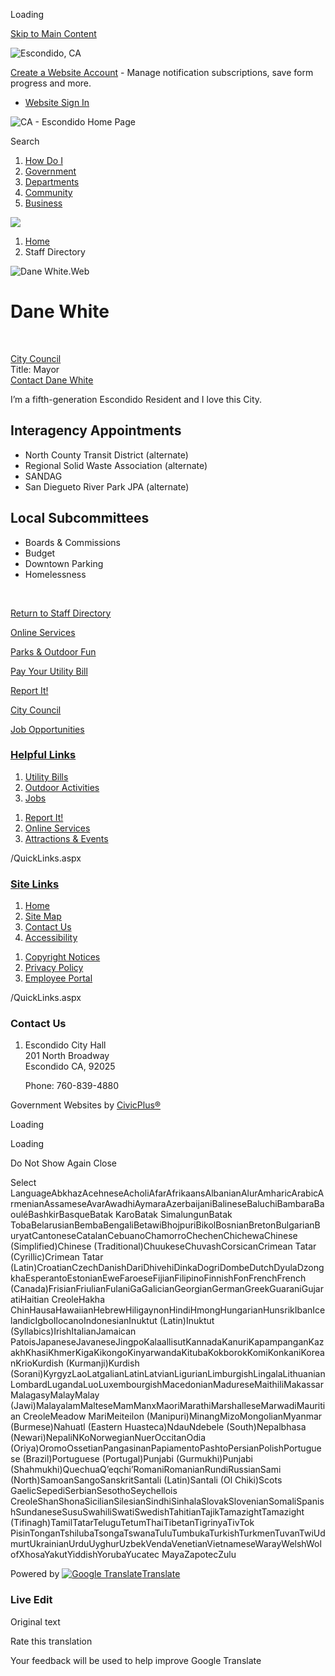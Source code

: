 Loading

[Skip to Main Content](https://www.escondido.org/directory.aspx?eid=112%2F)

![Escondido, CA](https://www.escondido.org/ImageRepository/Document?documentID=27)

[Create a Website Account](https://www.escondido.org/MyAccount/ProfileCreate) - Manage notification subscriptions, save form progress and more.   

- [Website Sign In](https://www.escondido.org/MyAccount)

![CA - Escondido Home Page](https://www.escondido.org/ImageRepository/Document?documentID=68)

Search

1. [How Do I](https://www.escondido.org/9/How-Do-I)
2. [Government](https://www.escondido.org/27/Government)
3. [Departments](https://www.escondido.org/149/Departments)
4. [Community](https://www.escondido.org/31/Community)
5. [Business](https://www.escondido.org/35/Business)

<!--THE END-->

![](https://www.escondido.org/ImageRepository/Document?documentID=7418)

1. [Home](https://www.escondido.org)
2. Staff Directory

![Dane White.Web](https://www.escondido.org/ImageRepository/Document?documentID=7418 "Dane White.Web")

# Dane White

 

[City Council](https://www.escondido.org/Directory.aspx?DID=74)  
Title: Mayor  
[Contact Dane White](https://www.escondido.org/formcenter/City-Council-23/Contact-Mayor-Dane-White-124)

I’m a fifth-generation Escondido Resident and I love this City. 

## Interagency Appointments

- North County Transit District (alternate)
- Regional Solid Waste Association (alternate)
- SANDAG
- San Diegueto River Park JPA (alternate)

## Local Subcommittees

- Boards &amp; Commissions
- Budget
- Downtown Parking
- Homelessness

 

[Return to Staff Directory](https://www.escondido.org/Directory.aspx)

[Online Services](https://www.escondido.org/970/Online-Services)

[Parks &amp; Outdoor Fun](https://www.escondido.org/437)

[Pay Your Utility Bill](https://www.escondido.org/388/Utility-Billing)

[Report It!](https://escondidoca.citysourced.com/default.aspx)

[City Council](https://www.escondido.org/776/City-Council)

[Job Opportunities](https://www.governmentjobs.com/careers/escondido)

### [Helpful Links](https://www.escondido.org/QuickLinks.aspx?CID=15)

1. [Utility Bills](https://www.escondido.org/388/Utility-Billing)
2. [Outdoor Activities](https://www.escondido.org/437/Outdoor-Activities)
3. [Jobs](https://www.governmentjobs.com/careers/escondido)

<!--THE END-->

1. [Report It!](https://escondidoca.citysourced.com/default.aspx)
2. [Online Services](https://www.escondido.org/970/Online-Services)
3. [Attractions &amp; Events](https://visitescondido.com)

/QuickLinks.aspx

### [Site Links](https://www.escondido.org/QuickLinks.aspx?CID=16)

1. [Home](https://www.escondido.org)
2. [Site Map](https://www.escondido.org/sitemap)
3. [Contact Us](https://www.escondido.org/directory.aspx)
4. [Accessibility](https://www.escondido.org/accessibility)

<!--THE END-->

1. [Copyright Notices](https://www.escondido.org/copyright)
2. [Privacy Policy](https://www.escondido.org/privacy)
3. [Employee Portal](https://www.escondido.org/72/Intranet)

/QuickLinks.aspx

### Contact Us

1. Escondido City Hall  
   201 North Broadway  
   Escondido CA, 92025
   
   Phone: 760-839-4880

<!--THE END-->

Government Websites by [CivicPlus®](https://connect.civicplus.com/referral)

Loading

Loading

Do Not Show Again Close

Select LanguageAbkhazAcehneseAcholiAfarAfrikaansAlbanianAlurAmharicArabicArmenianAssameseAvarAwadhiAymaraAzerbaijaniBalineseBaluchiBambaraBaouléBashkirBasqueBatak KaroBatak SimalungunBatak TobaBelarusianBembaBengaliBetawiBhojpuriBikolBosnianBretonBulgarianBuryatCantoneseCatalanCebuanoChamorroChechenChichewaChinese (Simplified)Chinese (Traditional)ChuukeseChuvashCorsicanCrimean Tatar (Cyrillic)Crimean Tatar (Latin)CroatianCzechDanishDariDhivehiDinkaDogriDombeDutchDyulaDzongkhaEsperantoEstonianEweFaroeseFijianFilipinoFinnishFonFrenchFrench (Canada)FrisianFriulianFulaniGaGalicianGeorgianGermanGreekGuaraniGujaratiHaitian CreoleHakha ChinHausaHawaiianHebrewHiligaynonHindiHmongHungarianHunsrikIbanIcelandicIgboIlocanoIndonesianInuktut (Latin)Inuktut (Syllabics)IrishItalianJamaican PatoisJapaneseJavaneseJingpoKalaallisutKannadaKanuriKapampanganKazakhKhasiKhmerKigaKikongoKinyarwandaKitubaKokborokKomiKonkaniKoreanKrioKurdish (Kurmanji)Kurdish (Sorani)KyrgyzLaoLatgalianLatinLatvianLigurianLimburgishLingalaLithuanianLombardLugandaLuoLuxembourgishMacedonianMadureseMaithiliMakassarMalagasyMalayMalay (Jawi)MalayalamMalteseMamManxMaoriMarathiMarshalleseMarwadiMauritian CreoleMeadow MariMeiteilon (Manipuri)MinangMizoMongolianMyanmar (Burmese)Nahuatl (Eastern Huasteca)NdauNdebele (South)Nepalbhasa (Newari)NepaliNKoNorwegianNuerOccitanOdia (Oriya)OromoOssetianPangasinanPapiamentoPashtoPersianPolishPortuguese (Brazil)Portuguese (Portugal)Punjabi (Gurmukhi)Punjabi (Shahmukhi)QuechuaQʼeqchiʼRomaniRomanianRundiRussianSami (North)SamoanSangoSanskritSantali (Latin)Santali (Ol Chiki)Scots GaelicSepediSerbianSesothoSeychellois CreoleShanShonaSicilianSilesianSindhiSinhalaSlovakSlovenianSomaliSpanishSundaneseSusuSwahiliSwatiSwedishTahitianTajikTamazightTamazight (Tifinagh)TamilTatarTeluguTetumThaiTibetanTigrinyaTivTok PisinTonganTshilubaTsongaTswanaTuluTumbukaTurkishTurkmenTuvanTwiUdmurtUkrainianUrduUyghurUzbekVendaVenetianVietnameseWarayWelshWolofXhosaYakutYiddishYorubaYucatec MayaZapotecZulu

Powered by [![Google Translate](https://www.gstatic.com/images/branding/googlelogo/1x/googlelogo_color_42x16dp.png)Translate](https://translate.google.com)

### Live Edit

Original text

Rate this translation

Your feedback will be used to help improve Google Translate